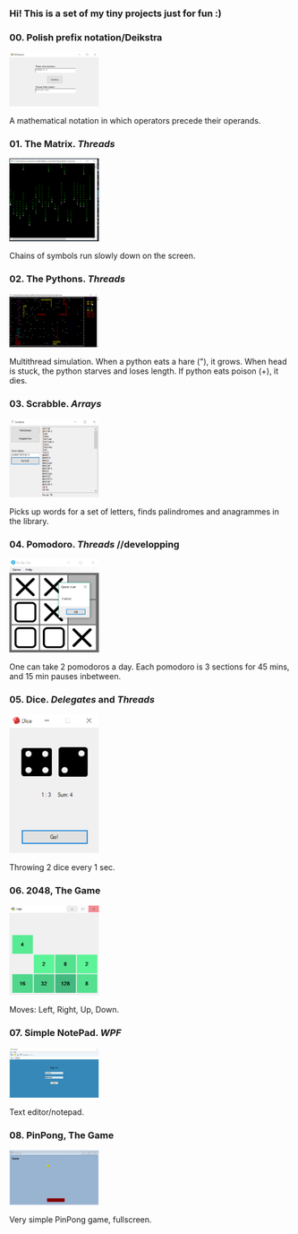 ### Hi! This is a set of my tiny projects just for fun :)

### 00. Polish prefix notation/Deikstra

<img src="/Screenshots/00.PNG?raw=true" width="160"/>

A mathematical notation in which operators precede their operands.

### 01. The Matrix. *Threads*

<img src="/Screenshots/01.PNG?raw=true" width="160"/>

Chains of symbols run slowly down on the screen.

### 02. The Pythons. *Threads*

<img src="/Screenshots/02.PNG?raw=true" width="160"/>

Multithread simulation. When a python eats a hare ("), it grows. 
When head is stuck, the python starves and loses length. If python eats poison (+), it dies.

### 03. Scrabble. *Arrays*

<img src="/Screenshots/03.PNG?raw=true" width="160"/>

Picks up words for a set of letters, finds palindromes and anagrammes in the library.

### 04. Pomodoro. *Threads* //developping

<img src="/Screenshots/04.PNG?raw=true" width="160"/>

One can take 2 pomodoros a day. Each pomodoro is 3 sections for 45 mins, and 15 min pauses inbetween.

### 05. Dice. *Delegates* and *Threads*

<img src="/Screenshots/05.PNG?raw=true" width="160"/>

Throwing 2 dice every 1 sec.

### 06. 2048, The Game

<img src="/Screenshots/06.PNG?raw=true" width="160"/>

Moves: Left, Right, Up, Down.

### 07. Simple NotePad. *WPF*

<img src="/Screenshots/07.PNG?raw=true" width="160"/>

Text editor/notepad.

### 08. PinPong, The Game

<img src="/Screenshots/08.PNG?raw=true" width="160"/>

Very simple PinPong game, fullscreen.
